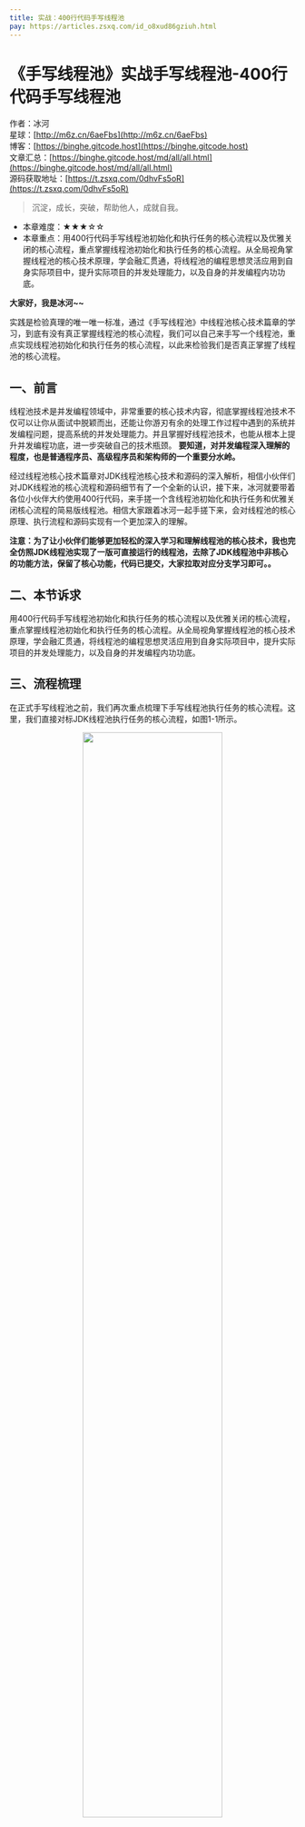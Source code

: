 ```yaml
---
title: 实战：400行代码手写线程池
pay: https://articles.zsxq.com/id_o8xud86gziuh.html
---
```


# 《手写线程池》实战手写线程池-400行代码手写线程池

作者：冰河
<br/>星球：[http://m6z.cn/6aeFbs](http://m6z.cn/6aeFbs)
<br/>博客：[https://binghe.gitcode.host](https://binghe.gitcode.host)
<br/>文章汇总：[https://binghe.gitcode.host/md/all/all.html](https://binghe.gitcode.host/md/all/all.html)
<br/>源码获取地址：[https://t.zsxq.com/0dhvFs5oR](https://t.zsxq.com/0dhvFs5oR)

> 沉淀，成长，突破，帮助他人，成就自我。

* 本章难度：★★★☆☆
* 本章重点：用400行代码手写线程池初始化和执行任务的核心流程以及优雅关闭的核心流程，重点掌握线程池初始化和执行任务的核心流程。从全局视角掌握线程池的核心技术原理，学会融汇贯通，将线程池的编程思想灵活应用到自身实际项目中，提升实际项目的并发处理能力，以及自身的并发编程内功功底。

**大家好，我是冰河~~**

实践是检验真理的唯一唯一标准，通过《手写线程池》中线程池核心技术篇章的学习，到底有没有真正掌握线程池的核心流程，我们可以自己来手写一个线程池，重点实现线程池初始化和执行任务的核心流程，以此来检验我们是否真正掌握了线程池的核心流程。

## 一、前言

线程池技术是并发编程领域中，非常重要的核心技术内容，彻底掌握线程池技术不仅可以让你从面试中脱颖而出，还能让你游刃有余的处理工作过程中遇到的系统并发编程问题，提高系统的并发处理能力。并且掌握好线程池技术，也能从根本上提升并发编程功底，进一步突破自己的技术瓶颈。 **要知道，对并发编程深入理解的程度，也是普通程序员、高级程序员和架构师的一个重要分水岭。**

经过线程池核心技术篇章对JDK线程池核心技术和源码的深入解析，相信小伙伴们对JDK线程池的核心流程和源码细节有了一个全新的认识，接下来，冰河就要带着各位小伙伴大约使用400行代码，来手搓一个含线程池初始化和执行任务和优雅关闭核心流程的简易版线程池。相信大家跟着冰河一起手搓下来，会对线程池的核心原理、执行流程和源码实现有一个更加深入的理解。

**注意：为了让小伙伴们能够更加轻松的深入学习和理解线程池的核心技术，我也完全仿照JDK线程池实现了一版可直接运行的线程池，去除了JDK线程池中非核心的功能方法，保留了核心功能，代码已提交，大家拉取对应分支学习即可。。**

## 二、本节诉求

用400行代码手写线程池初始化和执行任务的核心流程以及优雅关闭的核心流程，重点掌握线程池初始化和执行任务的核心流程。从全局视角掌握线程池的核心技术原理，学会融汇贯通，将线程池的编程思想灵活应用到自身实际项目中，提升实际项目的并发处理能力，以及自身的并发编程内功功底。

## 三、流程梳理

在正式手写线程池之前，我们再次重点梳理下手写线程池执行任务的核心流程。这里，我们直接对标JDK线程池执行任务的核心流程，如图1-1所示。

<div align="center">
    <img src="https://binghe.gitcode.host/images/project/threadpool/2025-08-27-002.png?raw=true" width="70%">
    <br/>
</div>

当向线程池中提交任务时，线程池执行任务的流程如下所示。

（1）向线程池提交任务时，首先会判断线程池中的线程数是否已经达到corePoolSize，如果线程池中的线程数未达到corePoolSize，则直接创建新线程执行任务。否则，进入步骤（2）。

（2）判断线程池中的工作队列是否已满，如果线程池中的工作队列未满，则将任务添加到队列中等待执行。否则，进入步骤（3）。

（3）判断线程池中的线程数是否已经达到maximumPoolSize，如果线程池中的线程数未达到maximumPoolSize，则直接创建新线程执行任务。否则，进入步骤（4）。

（4）执行拒绝策略。

梳理清楚执行流程后，接下来，我们就要开始编码实现了。

## 四、编码实现

这里，我们会从自定义异常、自定义队列、自定义拒绝策略和自定义线程池等几个角度带着大家一步步手写和实现一个简易版的线程池。

### 4.1 实现自定义异常

自定义异常用来统一封装手写线程池时对外抛出的异常。

源码详见：io.binghe.framework.plugin.concurrent.exception.ConcurrentException。

## 查看完整文章

加入[冰河技术](https://public.zsxq.com/groups/48848484411888.html)知识星球，解锁完整技术文章、小册、视频与完整代码